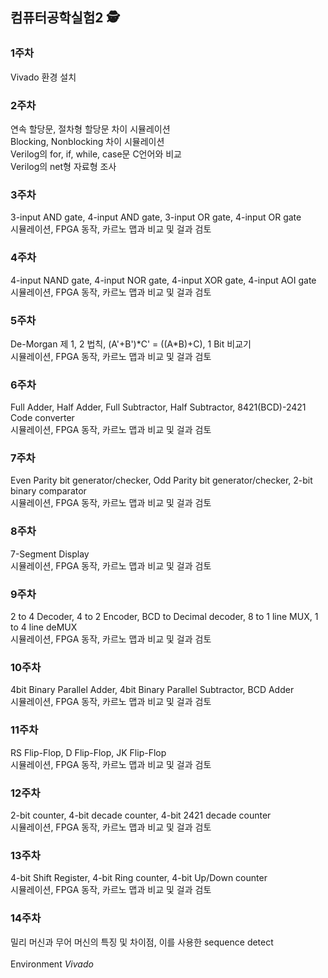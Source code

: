 <h2> 컴퓨터공학실험2 🕵️ </h2>

<h3> 1주차 </h3>
Vivado 환경 설치<br>

<h3> 2주차 </h3>
연속 할당문, 절차형 할당문 차이 시뮬레이션<br>
Blocking, Nonblocking 차이 시뮬레이션<br>
Verilog의 for, if, while, case문 C언어와 비교<br>
Verilog의 net형 자료형 조사<br>

<h3> 3주차 </h3>
3-input AND gate, 4-input AND gate, 3-input OR gate, 4-input OR gate<br>
시뮬레이션, FPGA 동작, 카르노 맵과 비교 및 걸과 검토<br>

<h3> 4주차 </h3>
4-input NAND gate, 4-input NOR gate, 4-input XOR gate, 4-input AOI gate<br>
시뮬레이션, FPGA 동작, 카르노 맵과 비교 및 걸과 검토<br>

<h3> 5주차 </h3>
De-Morgan 제 1, 2 법칙, (A'+B')*C' = ((A*B)+C), 1 Bit 비교기<br>
시뮬레이션, FPGA 동작, 카르노 맵과 비교 및 걸과 검토<br>

<h3> 6주차 </h3>
Full Adder, Half Adder, Full Subtractor, Half Subtractor, 8421(BCD)-2421 Code converter<br>
시뮬레이션, FPGA 동작, 카르노 맵과 비교 및 걸과 검토<br>

<h3> 7주차 </h3>
Even Parity bit generator/checker, Odd Parity bit generator/checker, 2-bit binary comparator<br>
시뮬레이션, FPGA 동작, 카르노 맵과 비교 및 걸과 검토<br>

<h3> 8주차 </h3>
7-Segment Display<br>
시뮬레이션, FPGA 동작, 카르노 맵과 비교 및 걸과 검토<br>

<h3> 9주차 </h3>
2 to 4 Decoder, 4 to 2 Encoder, BCD to Decimal decoder, 8 to 1 line MUX, 1 to 4 line deMUX<br>
시뮬레이션, FPGA 동작, 카르노 맵과 비교 및 걸과 검토<br>

<h3> 10주차 </h3>
4bit Binary Parallel Adder, 4bit Binary Parallel Subtractor, BCD Adder<br>
시뮬레이션, FPGA 동작, 카르노 맵과 비교 및 걸과 검토<br>

<h3> 11주차 </h3>
RS Flip-Flop, D Flip-Flop, JK Flip-Flop<br>
시뮬레이션, FPGA 동작, 카르노 맵과 비교 및 걸과 검토<br>

<h3> 12주차 </h3>
2-bit counter, 4-bit decade counter, 4-bit 2421 decade counter<br>
시뮬레이션, FPGA 동작, 카르노 맵과 비교 및 걸과 검토<br>

<h3> 13주차 </h3>
4-bit Shift Register, 4-bit Ring counter, 4-bit Up/Down counter<br>
시뮬레이션, FPGA 동작, 카르노 맵과 비교 및 걸과 검토<br>

<h3> 14주차 </h3>
밀리 머신과 무어 머신의 특징 및 차이점, 이를 사용한 sequence detect<br>

<br>
Environment
<i>Vivado</i><br>
